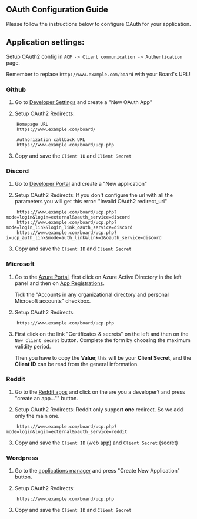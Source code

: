 ## OAuth Configuration Guide

Please follow the instructions below to configure OAuth for your application.

## Application settings:

Setup OAuth2 config in `ACP -> Client communication -> Authentication` page.

Remember to replace `http://www.example.com/board` with your Board's URL!


### Github

1. Go to [Developer Settings](https://github.com/settings/developers) and create a "New OAuth App"

2. Setup OAuth2 Redirects:
```
    Homepage URL
    https://www.example.com/board/

    Authorization callback URL
    https://www.example.com/board/ucp.php
```

3. Copy and save the `Client ID` and `Client Secret`


### Discord

1. Go to [Developer Portal](https://discordapp.com/developers/applications) and create a "New application"

2. Setup OAuth2 Redirects:
   If you don't configure the url with all the parameters you will get this error: "Invalid OAuth2 redirect_uri"
```
    https://www.example.com/board/ucp.php?mode=login&login=external&oauth_service=discord
    https://www.example.com/board/ucp.php?mode=login_link&login_link_oauth_service=discord
    https://www.example.com/board/ucp.php?i=ucp_auth_link&mode=auth_link&link=1&oauth_service=discord
```

3. Copy and save the `Client ID` and `Client Secret`


### Microsoft

1. Go to the [Azure Portal](https://portal.azure.com/), first click on Azure Active Directory in the left panel and then on [App Registrations](https://portal.azure.com/#blade/Microsoft_AAD_RegisteredApps/ApplicationsListBlade).

   Tick the "Accounts in any organizational directory and personal Microsoft accounts" checkbox.

2. Setup OAuth2 Redirects:
```
    https://www.example.com/board/ucp.php
```

3. First click on the link "Certificates & secrets" on the left and then on the `New client secret` button. 
   Complete the form by choosing the maximum validity period.

   Then you have to copy the **Value**; this will be your **Client Secret**, and the **Client ID** can be read from the general information.


### Reddit

1. Go to the [Reddit apps](https://ssl.reddit.com/prefs/apps) and click on the are you a developer? and press "create an app..."" button.

2. Setup OAuth2 Redirects:
Reddit only support **one** redirect. So we add only the main one.
```
    https://www.example.com/board/ucp.php?mode=login&login=external&oauth_service=reddit
```

3. Copy and save the `Client ID` (web app) and `Client Secret` (secret)


### Wordpress

1. Go to the [applications manager](https://developer.wordpress.com/apps/) and press "Create New Application" button.

2. Setup OAuth2 Redirects:
```
    https://www.example.com/board/ucp.php
```

3. Copy and save the `Client ID` and `Client Secret`
